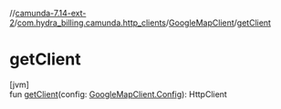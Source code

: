 //[camunda-7.14-ext-2](../../../index.md)/[com.hydra_billing.camunda.http_clients](../index.md)/[GoogleMapClient](index.md)/[getClient](get-client.md)

# getClient

[jvm]\
fun [getClient](get-client.md)(config: [GoogleMapClient.Config](-config/index.md)): HttpClient
